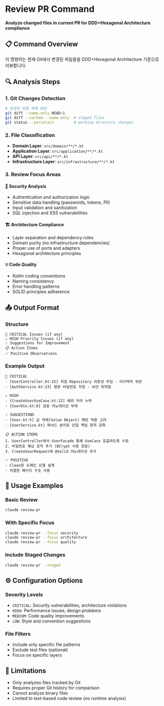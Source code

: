 # Review PR Command

**Analyze changed files in current PR for DDD+Hexagonal Architecture compliance**

## 📋 Command Overview
이 명령어는 현재 Git에서 변경된 파일들을 DDD+Hexagonal Architecture 기준으로 리뷰합니다.

## 🔍 Analysis Steps

### 1. Git Changes Detection
```bash
# 변경된 파일 목록 확인
git diff --name-only HEAD~1
git diff --cached --name-only  # staged files
git status --porcelain         # working directory changes
```

### 2. File Classification
- **Domain Layer**: `src/domain/**/*.kt`
- **Application Layer**: `src/application/**/*.kt`  
- **API Layer**: `src/api/**/*.kt`
- **Infrastructure Layer**: `src/infrastructure/**/*.kt`

### 3. Review Focus Areas

#### 🚨 Security Analysis
- Authentication and authorization logic
- Sensitive data handling (passwords, tokens, PII)
- Input validation and sanitization
- SQL injection and XSS vulnerabilities

#### 🏗️ Architecture Compliance
- Layer separation and dependency rules
- Domain purity (no infrastructure dependencies)
- Proper use of ports and adapters
- Hexagonal architecture principles

#### 💡 Code Quality
- Kotlin coding conventions
- Naming consistency
- Error handling patterns
- SOLID principles adherence

## 📤 Output Format

### Structure
```
🚨 CRITICAL Issues (if any)
⚠️ HIGH Priority Issues (if any)
💡 Suggestions for Improvement
📋 Action Items
✅ Positive Observations
```

### Example Output
```
🚨 CRITICAL
- [UserController.kt:15] 직접 Repository 의존성 주입 - 아키텍처 위반
- [AuthService.kt:23] 평문 비밀번호 저장 - 보안 취약점

⚠️ HIGH  
- [CreateUserUseCase.kt:12] 예외 처리 누락
- [UserDto.kt:8] 검증 어노테이션 부재

💡 SUGGESTIONS
- [User.kt:5] 값 객체(Value Object) 패턴 적용 고려
- [UserService.kt] 메서드 분리로 단일 책임 원칙 강화

📋 ACTION ITEMS
1. UserController에서 UserFacade 통해 UseCase 호출하도록 수정
2. 비밀번호 해싱 로직 추가 (BCrypt 사용 권장)
3. CreateUserRequest에 @Valid 어노테이션 추가

✅ POSITIVE
- Clean한 도메인 모델 설계
- 적절한 패키지 구조 사용
```

## 🎯 Usage Examples

### Basic Review
```bash
claude review-pr
```

### With Specific Focus
```bash
claude review-pr --focus security
claude review-pr --focus architecture  
claude review-pr --focus quality
```

### Include Staged Changes
```bash
claude review-pr --staged
```

## ⚙️ Configuration Options

### Severity Levels
- `CRITICAL`: Security vulnerabilities, architecture violations
- `HIGH`: Performance issues, design problems
- `MEDIUM`: Code quality improvements
- `LOW`: Style and convention suggestions

### File Filters
- Include only specific file patterns
- Exclude test files (optional)
- Focus on specific layers

## 🚫 Limitations
- Only analyzes files tracked by Git
- Requires proper Git history for comparison
- Cannot analyze binary files
- Limited to text-based code review (no runtime analysis)
